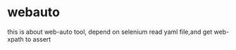 # webauto
this is about web-auto tool, depend on selenium
read yaml file,and get web-xpath to assert
